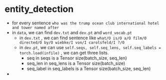 # entity_detection

- for every sentence `who was the trump ocean club international hotel and tower named after`
- in `data`, we can find `dev.txt` and `dev.pt` and `word_vocab.pt`
  - in `dev.txt`  , we can find sentence like `what/O is/O a/O film/O directed/O by/O wiebke/I von/I carolsfeld/I ?/O`
  - in `dev.pt`, we can use `self.seqs, self.seq_lens, self.seq_labels = torch.load(infile)` , we can get three lists.
    - seq in seqs is a Tensor size(batch_size, seq_len)
    - seq_len in seq_lens is a Tensor size(batch_size)
    - seq_label in seq_labels is a Tensor size(batch_size, seq_len)
- 

